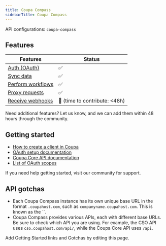 ```yaml
---
title: Coupa Compass
sidebarTitle: Coupa Compass
---
```


API configurations: `coupa-compass`

## Features

| Features | Status |
| - | - |
| [Auth (OAuth)](/integrate/guides/authorize-an-api) | ✅ |
| [Sync data](/integrate/guides/sync-data-from-an-api) | ✅ |
| [Perform workflows](/integrate/guides/perform-workflows-with-an-api) | ✅ |
| [Proxy requests](/integrate/guides/proxy-requests-to-an-api) | ✅ |
| [Receive webhooks](/integrate/guides/receive-webhooks-from-an-api) | 🚫 (time to contribute: &lt;48h) |

Need additional features? Let us know, and we can add them within 48 hours through the community.

## Getting started

-   [How to create a client in Coupa](https://compass.coupa.com/_dita_/en-us/documentation/plat/integ/coupa_core_api/topics/openid_connect_clients.dita#section-2)
-   [OAuth setup documentation](https://compass.coupa.com/_dita_/en-us/documentation/plat/integ/coupa_core_api/topics/openid_connect_clients.dita#section-5)
-   [Coupa Core API documentation](https://compass.coupa.com/en-us/products/product-documentation/integration-technical-documentation/the-coupa-core-api)
-   [List of OAuth scopes](https://compass.coupa.com/_dita_/en-us/documentation/plat/integ/coupa_core_api/topics/openid_connect_clients.dita#section-3)

If you need help getting started, visit our community for support.

## API gotchas
- Each Coupa Compass instance has its own unique base URL in the format `.coupahost.com`, such as `companyname.coupahost.com`. This is known as the ``.
- Coupa Compass provides various APIs, each with different base URLs. Be sure to check which API you are using. For example, the CSO API uses `cso.coupahost.com/api/`, while the Coupa Core API uses `/api`.

Add Getting Started links and Gotchas by editing this page.

